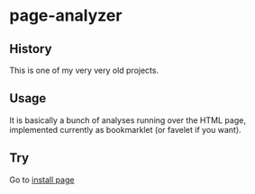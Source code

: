 # page-analyzer

## History
This is one of my very very old projects.

## Usage

It is basically a bunch of analyses running over the HTML page, 
implemented currently as bookmarklet (or favelet if you want).

## Try

Go to [install page](http://ainthek.github.io/page-analyzer/favelets/analyzer/install.html)

